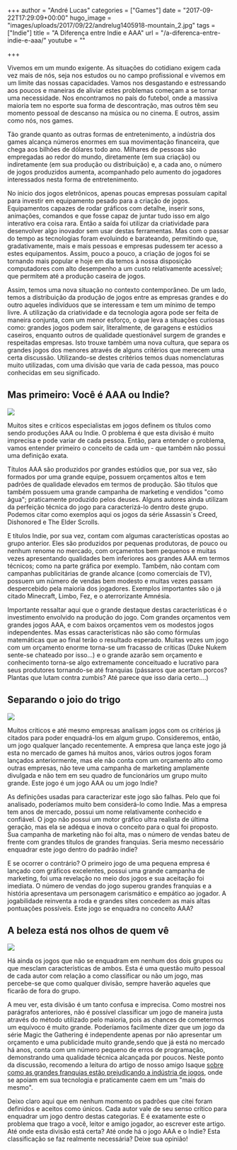 +++
author = "André Lucas"
categories = ["Games"]
date = "2017-09-22T17:29:09+00:00"
hugo_image = "images/uploads/2017/09/22/andrelug1405918-mountain_2.jpg"
tags = ["Indie"]
title = "A Diferença entre Indie e AAA"
url = "/a-diferenca-entre-indie-e-aaa/"
youtube = ""

+++


Vivemos em um mundo exigente. As situações do cotidiano exigem cada vez mais de nós, seja nos estudos ou no campo profissional e vivemos em um limite das nossas capacidades. Vamos nos desgastando e estressando aos poucos e maneiras de aliviar estes problemas começam a se tornar uma necessidade. Nos encontramos no país do futebol, onde a massiva maioria tem no esporte sua forma de descontração, mas outros têm seu momento pessoal de descanso na música ou no cinema. E outros, assim como nós, nos games.

Tão grande quanto as outras formas de entretenimento, a indústria dos games alcança números enormes em sua movimentação financeira, que chega aos bilhões de dólares todo ano. Milhares de pessoas são empregadas ao redor do mundo, diretamente (em sua criação) ou indiretamente (em sua produção ou distribuição) e, a cada ano, o número de jogos produzidos aumenta, acompanhado pelo aumento do jogadores interessados nesta forma de entretenimento.

No inicio dos jogos eletrônicos, apenas poucas empresas possuíam capital para investir em equipamento pesado para a criação de jogos. Equipamentos capazes de rodar gráficos com detalhe, inserir sons, animações, comandos e que fosse capaz de juntar tudo isso em algo interativo era coisa rara. Então a saída foi utilizar da criatividade para desenvolver algo inovador sem usar destas ferramentas. Mas com o passar do tempo  as tecnologias foram evoluindo e barateando, permitindo que, gradativamente, mais e mais pessoas e empresas pudessem ter acesso a estes equipamentos. Assim, pouco a pouco, a criação de jogos foi se tornando mais popular e hoje em dia temos à nossa disposição computadores com alto desempenho a um custo relativamente acessível; que permitem até a produção caseira de jogos.

Assim, temos uma nova situação no contexto contemporâneo. De um lado, temos a distribuição da produção de jogos entre as empresas grandes e do outro aqueles indivíduos que se interessam e tem um mínimo de tempo livre. A utilização da criatividade e da tecnologia agora pode ser feita de maneira conjunta, com um menor esforço, o que leva a situações curiosas como: grandes jogos podem sair, literalmente, de garagens e estúdios caseiros, enquanto outros de qualidade questionável surgem de grandes e respeitadas empresas.  Isto trouxe também uma nova cultura, que separa os grandes jogos dos menores através de alguns critérios que merecem uma certa discussão. Utilizando-se destes critérios temos duas nomenclaturas muito utilizadas, com uma divisão que varia de cada pessoa, mas pouco conhecidas em seu significado.

## Mas primeiro: Você é AAA ou Indie?

<img src="images/uploads/2017/09/22/andrelugbattlefield-44.jpg" class=" forestry--none" style="float: none;">

Muitos sites e críticos especialistas em jogos definem os títulos como sendo produções AAA ou Indie. O problema é que esta divisão é muito imprecisa e pode variar de cada pessoa. Então, para entender o problema, vamos entender primeiro o conceito de cada um - que também não possui uma definição exata.

Títulos AAA são produzidos por grandes estúdios que, por sua vez, são formados por uma grande equipe, possuem orçamentos altos e tem padrões de qualidade elevados em termos de produção. São títulos que também possuem uma grande campanha de marketing e vendidos "como água"; praticamente produzido pelos deuses. Alguns autores ainda utilizam da perfeição técnica do jogo para caracterizá-lo dentro deste grupo. Podemos citar como exemplos aqui os jogos da série Assassin´s Creed, Dishonored e The Elder Scrolls.

E títulos Indie, por sua vez, contam com algumas características opostas ao grupo anterior. Eles são produzidos por pequenas produtoras, de pouco ou nenhum renome no mercado, com orçamentos bem pequenos e muitas vezes apresentando qualidades bem inferiores aos grandes AAA em termos técnicos; como na parte gráfica por exemplo. Também, não contam com campanhas publicitárias de grande alcance (como comerciais de TV), possuem um número de vendas bem modesto e muitas vezes passam despercebido pela maioria dos jogadores. Exemplos importantes são o já citado Minecraft, Limbo, Fez, e o aterrorizante Amnésia.

Importante ressaltar aqui que o grande destaque destas características é o investimento envolvido na produção do jogo. Com grandes orçamentos vem grandes jogos AAA, e com baixos orçamentos vem os modestos jogos independentes. Mas essas características não são como fórmulas matemáticas que ao final terão o resultado esperado. Muitas vezes um jogo com um orçamento enorme torna-se um fracasso de críticas (Duke Nukem sente-se chateado por isso...) e o grande azarão sem orçamento e conhecimento torna-se algo extremamente conceituado e lucrativo para seus produtores tornando-se até franquias (pássaros que acertam porcos? Plantas que lutam contra zumbis? Até parece que isso daria certo....)

## Separando o joio do trigo

<img src="images/uploads/2017/09/22/andrelug80864d98b6c60d0e85bb5ce3b77a4788.jpg" class=" forestry--none" style="float: none;">

Muitos críticos e até mesmo empresas analisam jogos com os critérios já citados para poder enquadrá-los em algum grupo. Consideremos, então, um jogo qualquer lançado recentemente. A empresa que lança este jogo já esta no mercado de games há muitos anos, vários outros jogos foram lançados anteriormente, mas ele não conta com um orçamento alto como outras empresas, não teve uma campanha de marketing amplamente divulgada e não tem em seu quadro de funcionários um grupo muito grande. Este jogo é um jogo AAA ou um jogo Indie?

As definições usadas para caracterizar este jogo são falhas. Pelo que foi analisado, poderíamos muito bem considerá-lo como Indie. Mas a empresa tem anos de mercado, possui um nome relativamente conhecido e confiável. O jogo não possui um motor gráfico ultra realista de última geração, mas ela se adéqua e inova o conceito para o qual foi proposto. Sua campanha de marketing não foi alta, mas o número de vendas bateu de frente com grandes títulos de grandes franquias. Seria mesmo necessário enquadrar este jogo dentro do padrão indie?

E se ocorrer o contrário? O primeiro jogo de uma pequena empresa é lançado com gráficos excelentes, possui uma grande campanha de marketing, foi uma revelação no meio dos jogos e sua aceitação foi imediata. O número de vendas do jogo superou grandes franquias e a história apresentava um personagem carismático e empático ao jogador. A jogabilidade reinventa a roda e grandes sites concedem as mais altas pontuações possíveis. Este jogo se enquadra no conceito AAA?

## A beleza está nos olhos de quem vê

<img src="images/uploads/2017/09/22/andrelugimage_rayman_origins-16796-2066_0003.jpg" class=" forestry--none" style="float: none;">

Há ainda os jogos que não se enquadram em nenhum dos dois grupos ou que mesclam características de ambos. Esta é uma questão muito pessoal de cada autor com relação a como classificar ou não um jogo, mas percebe-se que como qualquer divisão, sempre haverão aqueles que ficarão de fora do grupo.

A meu ver, esta divisão é um tanto confusa e imprecisa. Como mostrei nos parágrafos anteriores, não é possível classificar um jogo de maneira justa através do método utilizado pelo maioria, pois as chances de cometermos um equívoco é muito grande. Poderíamos facilmente dizer que um jogo da série Magic the Gathering é independente apenas por não apresentar um orçamento e uma publicidade muito grande,sendo que já está no mercado há anos, conta com um número pequeno de erros de programação, demonstrando uma qualidade técnica alcançada por poucos. Neste ponto da discussão, recomendo a leitura do artigo de nosso amigo Isaque [sobre como as grandes franquias estão prejudicando a indústria de jogos](http://localhost:8080/artigos/as-franquias-anuais-estao-destruindo-o-mercado-de-games/), onde se apoiam em sua tecnologia e praticamente caem em um "mais do mesmo".

Deixo claro aqui que em nenhum momento os padrões que citei foram definidos e aceitos como únicos. Cada autor vale de seu senso crítico para enquadrar um jogo dentro destas categorias. E é exatamente este o problema que trago a você, leitor e amigo jogador, ao escrever este artigo. Até onde esta divisão está certa? Até onde há o jogo AAA e o Indie? Esta classificação se faz realmente necessária? Deixe sua opinião!

